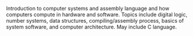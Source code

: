 

Introduction to computer systems and assembly language and how computers compute in hardware and software. Topics include digital logic, number systems, data structures, compiling/assembly process, basics of system software, and computer architecture. May include C language.
